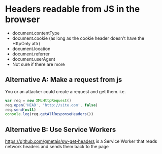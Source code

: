 # **Headers readable from JS in the browser**
- document.contentType
- document.cookie (as long as the cookie header doesn't have the HttpOnly attr)
- document.location
- document.referrer
- document.userAgent
- Not sure if there are more

## Alternative A: Make a request from js
You or an attacker could create a request and get them. i.e.
```js
var req = new XMLHttpRequest()
req.open('HEAD', 'http://site.com', false)
req.send(null)
console.log(req.getAllResponseHeaders())
```

## Alternative B: Use Service Workers
https://github.com/gmetais/sw-get-headers
is a Service Worker that reads network headers and sends them back to the page

